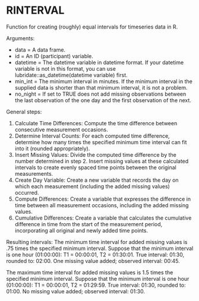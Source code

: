 # RINTERVAL
Function for creating (roughly) equal intervals for timeseries data in R.

Arguments:
* data = A data frame.
* id = An ID (participant) variable.
* datetime = The datetime variable in datetime format. If your datetime variable is not in this format, you can use lubridate::as_datetime(datetime variable) first.
* min_int = The minimum interval in minutes. If the minimum interval in the supplied data is shorter than that minimum interval, it is not a problem.
* no_night = If set to TRUE does not add missing observations between the last observation of the one day and the first observation of the next. 

General steps:
1. Calculate Time Differences: Compute the time difference between consecutive measurement occasions.
2. Determine Interval Counts: For each computed time difference, determine how many times the specified minimum time interval can fit into it (rounded appropriately).
3. Insert Missing Values: Divide the computed time difference by the number determined in step 2. Insert missing values at these calculated intervals to create evenly spaced time points between the original measurements.
4. Create Day Variable: Create a new variable that records the day on which each measurement (including the added missing values) occurred.
5. Compute Differences: Create a variable that expresses the difference in time between all measurement occasions, including the added missing values.
6. Cumulative Differences: Create a variable that calculates the cumulative difference in time from the start of the measurement period, incorporating all original and newly added time points.

Resulting intervals:
The minimum time interval for added missing values is .75 times the specified minimum interval. Suppose that the minimum interval is one hour (01:00:00): 
T1 = 00:00:01, T2 = 01:30:01. True interval: 01:30, rounded to: 02:00. One missing value added; observed interval: 00:45.	

The maximum time interval for added missing values is 1.5 times the specified minimum interval. Suppose that the minimum interval is one hour (01:00:00): 
T1 = 00:00:01, T2 = 01:29:59. True interval: 01:30, rounded to: 01:00.	No missing value added; observed interval: 01:30.

